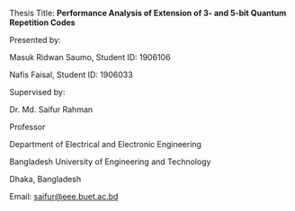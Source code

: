 Thesis Title: 
**Performance Analysis of Extension of 3- and 5-bit Quantum Repetition Codes**

Presented by:

Masuk Ridwan Saumo, Student ID: 1906106

Nafis Faisal, Student ID: 1906033

Supervised by:

Dr. Md. Saifur Rahman 

Professor

Department of Electrical and Electronic Engineering

Bangladesh University of Engineering and Technology

Dhaka, Bangladesh

Email: saifur@eee.buet.ac.bd



